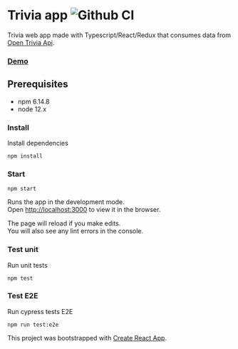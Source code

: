 
# Trivia app ![Github CI](https://github.com/pdrolopes/trivia-app/workflows/Node.js%20CI/badge.svg)
Trivia web app made with Typescript/React/Redux that consumes data from [Open Trivia Api](www.opentdb.com).

### [Demo](https://trivia-app-42.herokuapp.com) 

## Prerequisites
- npm 6.14.8
- node 12.x

### Install
Install dependencies

`npm install`


### Start
`npm start`

Runs the app in the development mode.<br />
Open [http://localhost:3000](http://localhost:3000) to view it in the browser.

The page will reload if you make edits.<br />
You will also see any lint errors in the console.

### Test unit
Run unit tests

`npm test`

### Test E2E
Run cypress tests E2E

`npm run test:e2e`


This project was bootstrapped with [Create React App](https://github.com/facebook/create-react-app).
